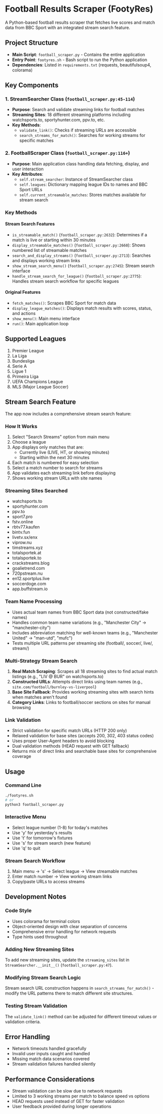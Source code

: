# Football Results Scraper (FootyRes)

A Python-based football results scraper that fetches live scores and match data from BBC Sport with an integrated stream search feature.

## Project Structure

- **Main Script**: `football_scraper.py` - Contains the entire application
- **Entry Point**: `footyres.sh` - Bash script to run the Python application
- **Dependencies**: Listed in `requirements.txt` (requests, beautifulsoup4, colorama)

## Key Components

### 1. StreamSearcher Class (`football_scraper.py:45-114`)
- **Purpose**: Search and validate streaming links for football matches
- **Streaming Sites**: 18 different streaming platforms including watchsports.to, sportyhunter.com, ppv.to, etc.
- **Key Methods**:
  - `validate_link()`: Checks if streaming URLs are accessible
  - `search_streams_for_match()`: Searches for working streams for specific matches

### 2. FootballScraper Class (`football_scraper.py:116+`)
- **Purpose**: Main application class handling data fetching, display, and user interaction
- **Key Attributes**:
  - `self.stream_searcher`: Instance of StreamSearcher class
  - `self.leagues`: Dictionary mapping league IDs to names and BBC Sport URLs
  - `self.current_streamable_matches`: Stores matches available for stream search

### Key Methods

#### Stream Search Features
- `is_streamable_match()` (`football_scraper.py:2632`): Determines if a match is live or starting within 30 minutes
- `display_streamable_matches()` (`football_scraper.py:2660`): Shows numbered list of streamable matches
- `search_and_display_streams()` (`football_scraper.py:2713`): Searches and displays working stream links
- `show_stream_search_menu()` (`football_scraper.py:2745`): Stream search interface
- `handle_stream_search_for_league()` (`football_scraper.py:2775`): Handles stream search workflow for specific leagues

#### Original Features
- `fetch_matches()`: Scrapes BBC Sport for match data
- `display_league_matches()`: Displays match results with scores, status, and actions
- `show_menu()`: Main menu interface
- `run()`: Main application loop

## Supported Leagues

1. Premier League
2. La Liga
3. Bundesliga
4. Serie A
5. Ligue 1
6. Primeira Liga
7. UEFA Champions League
8. MLS (Major League Soccer)

## Stream Search Feature

The app now includes a comprehensive stream search feature:

### How It Works
1. Select "Search Streams" option from main menu
2. Choose a league
3. App displays only matches that are:
   - Currently live (LIVE, HT, or showing minutes)
   - Starting within the next 30 minutes
4. Each match is numbered for easy selection
5. Select a match number to search for streams
6. App validates each streaming link before displaying
7. Shows working stream URLs with site names

### Streaming Sites Searched
- watchsports.to
- sportyhunter.com
- ppv.to
- sport7.pro
- fstv.online
- rbtv77.kaufen
- bintv.fun
- livetv.sx/enx
- viprow.nu
- timstreams.xyz
- totalsportek.at
- totalsportek.to
- crackstreams.blog
- goalietrend.com
- 720pstream.nu
- en12.sportplus.live
- soccerdoge.com
- app.buffstream.io

### Team Name Processing
- Uses actual team names from BBC Sport data (not constructed/fake names)
- Handles common team name variations (e.g., "Manchester City" → "manchester-city")
- Includes abbreviation matching for well-known teams (e.g., "Manchester United" → "man-utd", "mufc")
- Tests multiple URL patterns per streaming site (football/, soccer/, live/, stream/)

### Multi-Strategy Stream Search
1. **Real Match Scraping**: Scrapes all 18 streaming sites to find actual match listings (e.g., "LIV @ BUR" on watchsports.to)
2. **Constructed URLs**: Attempts direct links using team names (e.g., `site.com/football/burnley-vs-liverpool`)
3. **Base Site Fallback**: Provides working streaming sites with search hints when matches aren't found
4. **Category Links**: Links to football/soccer sections on sites for manual browsing

### Link Validation
- Strict validation for specific match URLs (HTTP 200 only)
- Relaxed validation for base sites (accepts 200, 302, 403 status codes)
- Uses proper User-Agent headers to avoid blocking
- Dual validation methods (HEAD request with GET fallback)
- Returns mix of direct links and searchable base sites for comprehensive coverage

## Usage

### Command Line
```bash
./footyres.sh
# or
python3 football_scraper.py
```

### Interactive Menu
- Select league number (1-8) for today's matches
- Use 'y' for yesterday's results
- Use 't' for tomorrow's fixtures
- Use 's' for stream search (new feature)
- Use 'q' to quit

### Stream Search Workflow
1. Main menu → 's' → Select league → View streamable matches
2. Enter match number → View working stream links
3. Copy/paste URLs to access streams

## Development Notes

### Code Style
- Uses colorama for terminal colors
- Object-oriented design with clear separation of concerns
- Comprehensive error handling for network requests
- Type hints used throughout

### Adding New Streaming Sites
To add new streaming sites, update the `streaming_sites` list in `StreamSearcher.__init__()` (`football_scraper.py:47`).

### Modifying Stream Search Logic
Stream search URL construction happens in `search_streams_for_match()` - modify the URL patterns there to match different site structures.

### Testing Stream Validation
The `validate_link()` method can be adjusted for different timeout values or validation criteria.

## Error Handling
- Network timeouts handled gracefully
- Invalid user inputs caught and handled
- Missing match data scenarios covered
- Stream validation failures handled silently

## Performance Considerations
- Stream validation can be slow due to network requests
- Limited to 3 working streams per match to balance speed vs options
- HEAD requests used instead of GET for faster validation
- User feedback provided during longer operations